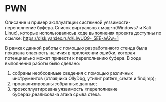 # PWN
Описание и пример эксплуатации системной уязвимости- переполнение буфера.
Список виртуальных машин(Windows7 и Kali Linux), которые использовалисьв ходе выполнения проекта доступны по ссылке:
https://disk.yandex.ru/d/LlwUQ9-_5EE-aA?w=1

В рамках данной работы с помощью разработанного 
стенда была показана опасность наличия в приложении ошибки,
которая потенциально может привести к переполнению буфера. В ходе выполнения  работы было сделано:
1) собраны необходимые сведения с помощью различных инструментов 
(отладчика OllyDbg, утилит pattern_create и findjmp);
2) проанализированы собранные данные;
3) проэксплуатирована уязвимость «переполнение буфера»,реализована
атака срыва стека.


